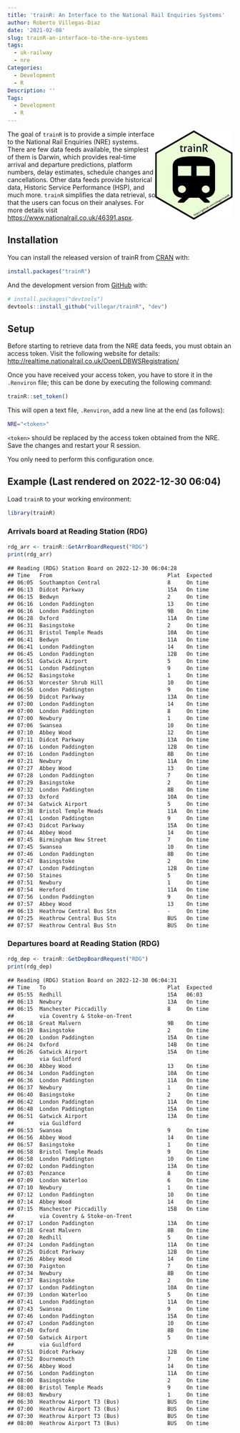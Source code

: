 ```yaml
---
title: 'trainR: An Interface to the National Rail Enquiries Systems'
author: Roberto Villegas-Diaz
date: '2021-02-08'
slug: trainR-an-interface-to-the-nre-systems
tags:
  - uk-railway
  - nre
Categories:
  - Development
  - R
Description: ''
Tags:
  - Development
  - R
---
```


<img src="https://raw.githubusercontent.com/villegar/trainR/main/inst/images/logo.png" alt="logo" align="right" height=200px/>

The goal of `trainR` is to provide a simple interface to the 
National Rail Enquiries (NRE) systems. There are few data feeds 
available, the simplest of them is Darwin, which provides real-time 
arrival and departure predictions, platform numbers, delay estimates, 
schedule changes and cancellations. Other data feeds provide historical 
data, Historic Service Performance (HSP), and much more. `trainR` 
simplifies the data retrieval, so that the users can focus on their 
analyses. For more details visit 
https://www.nationalrail.co.uk/46391.aspx.

## Installation

You can install the released version of trainR from [CRAN](https://CRAN.R-project.org) with:

``` r
install.packages("trainR")
```

And the development version from [GitHub](https://github.com/) with:

``` r
# install.packages("devtools")
devtools::install_github("villegar/trainR", "dev")
```

## Setup
Before starting to retrieve data from the NRE data feeds, you must obtain an access token. 
Visit the following website for details: http://realtime.nationalrail.co.uk/OpenLDBWSRegistration/

Once you have received your access token, you have to store it in the `.Renviron` file; this can be 
done by executing the following command:


```r
trainR::set_token()
```

This will open a text file, `.Renviron`, add a new line at the end (as follows):

```bash
NRE="<token>"
```

`<token>` should be replaced by the access token obtained from the NRE. Save the changes and restart 
your R session.

You only need to perform this configuration once.

## Example (Last rendered on 2022-12-30 06:04)

Load `trainR` to your working environment:

```r
library(trainR)
```

### Arrivals board at Reading Station (RDG)


```r
rdg_arr <- trainR::GetArrBoardRequest("RDG")
print(rdg_arr)
```

```
## Reading (RDG) Station Board on 2022-12-30 06:04:28
## Time   From                                    Plat  Expected
## 06:05  Southampton Central                     8     On time
## 06:13  Didcot Parkway                          15A   On time
## 06:15  Bedwyn                                  2     On time
## 06:16  London Paddington                       13    On time
## 06:16  London Paddington                       9B    On time
## 06:28  Oxford                                  11A   On time
## 06:31  Basingstoke                             2     On time
## 06:31  Bristol Temple Meads                    10A   On time
## 06:41  Bedwyn                                  11A   On time
## 06:41  London Paddington                       14    On time
## 06:45  London Paddington                       12B   On time
## 06:51  Gatwick Airport                         5     On time
## 06:51  London Paddington                       9     On time
## 06:52  Basingstoke                             1     On time
## 06:53  Worcester Shrub Hill                    10    On time
## 06:56  London Paddington                       9     On time
## 06:59  Didcot Parkway                          13A   On time
## 07:00  London Paddington                       14    On time
## 07:00  London Paddington                       8     On time
## 07:00  Newbury                                 1     On time
## 07:06  Swansea                                 10    On time
## 07:10  Abbey Wood                              12    On time
## 07:11  Didcot Parkway                          13A   On time
## 07:16  London Paddington                       12B   On time
## 07:16  London Paddington                       8B    On time
## 07:21  Newbury                                 11A   On time
## 07:27  Abbey Wood                              13    On time
## 07:28  London Paddington                       7     On time
## 07:29  Basingstoke                             2     On time
## 07:32  London Paddington                       8B    On time
## 07:33  Oxford                                  10A   On time
## 07:34  Gatwick Airport                         5     On time
## 07:38  Bristol Temple Meads                    11A   On time
## 07:41  London Paddington                       9     On time
## 07:43  Didcot Parkway                          15A   On time
## 07:44  Abbey Wood                              14    On time
## 07:45  Birmingham New Street                   7     On time
## 07:45  Swansea                                 10    On time
## 07:46  London Paddington                       8B    On time
## 07:47  Basingstoke                             2     On time
## 07:47  London Paddington                       12B   On time
## 07:50  Staines                                 5     On time
## 07:51  Newbury                                 1     On time
## 07:54  Hereford                                11A   On time
## 07:56  London Paddington                       9     On time
## 07:57  Abbey Wood                              13    On time
## 06:13  Heathrow Central Bus Stn                -     On time
## 07:25  Heathrow Central Bus Stn                BUS   On time
## 07:57  Heathrow Central Bus Stn                BUS   On time
```

### Departures board at Reading Station (RDG)


```r
rdg_dep <- trainR::GetDepBoardRequest("RDG")
print(rdg_dep)
```

```
## Reading (RDG) Station Board on 2022-12-30 06:04:31
## Time   To                                      Plat  Expected
## 05:55  Redhill                                 15A   06:03
## 06:13  Newbury                                 13A   On time
## 06:15  Manchester Piccadilly                   8     On time
##        via Coventry & Stoke-on-Trent           
## 06:18  Great Malvern                           9B    On time
## 06:19  Basingstoke                             2     On time
## 06:20  London Paddington                       15A   On time
## 06:24  Oxford                                  14B   On time
## 06:26  Gatwick Airport                         15A   On time
##        via Guildford                           
## 06:30  Abbey Wood                              13    On time
## 06:34  London Paddington                       10A   On time
## 06:36  London Paddington                       11A   On time
## 06:37  Newbury                                 1     On time
## 06:40  Basingstoke                             2     On time
## 06:42  London Paddington                       11A   On time
## 06:48  London Paddington                       15A   On time
## 06:51  Gatwick Airport                         13A   On time
##        via Guildford                           
## 06:53  Swansea                                 9     On time
## 06:56  Abbey Wood                              14    On time
## 06:57  Basingstoke                             1     On time
## 06:58  Bristol Temple Meads                    9     On time
## 06:58  London Paddington                       10    On time
## 07:02  London Paddington                       13A   On time
## 07:03  Penzance                                8     On time
## 07:09  London Waterloo                         6     On time
## 07:10  Newbury                                 1     On time
## 07:12  London Paddington                       10    On time
## 07:14  Abbey Wood                              14    On time
## 07:15  Manchester Piccadilly                   15B   On time
##        via Coventry & Stoke-on-Trent           
## 07:17  London Paddington                       13A   On time
## 07:18  Great Malvern                           8B    On time
## 07:20  Redhill                                 5     On time
## 07:24  London Paddington                       11A   On time
## 07:25  Didcot Parkway                          12B   On time
## 07:26  Abbey Wood                              14    On time
## 07:30  Paignton                                7     On time
## 07:34  Newbury                                 8B    On time
## 07:37  Basingstoke                             2     On time
## 07:37  London Paddington                       10A   On time
## 07:39  London Waterloo                         5     On time
## 07:41  London Paddington                       11A   On time
## 07:43  Swansea                                 9     On time
## 07:46  London Paddington                       15A   On time
## 07:47  London Paddington                       10    On time
## 07:49  Oxford                                  8B    On time
## 07:50  Gatwick Airport                         5     On time
##        via Guildford                           
## 07:51  Didcot Parkway                          12B   On time
## 07:52  Bournemouth                             7     On time
## 07:56  Abbey Wood                              14    On time
## 07:56  London Paddington                       11A   On time
## 08:00  Basingstoke                             2     On time
## 08:00  Bristol Temple Meads                    9     On time
## 08:03  Newbury                                 1     On time
## 06:30  Heathrow Airport T3 (Bus)               BUS   On time
## 07:00  Heathrow Airport T3 (Bus)               BUS   On time
## 07:30  Heathrow Airport T3 (Bus)               BUS   On time
## 08:00  Heathrow Airport T3 (Bus)               BUS   On time
```
